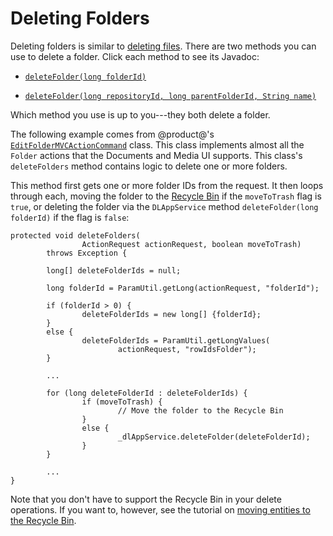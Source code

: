 # Deleting Folders [](id=deleting-folders)

Deleting folders is similar to 
[deleting files](liferay.com). 
There are two methods you can use to delete a folder. Click each method to see 
its Javadoc: 

-   [`deleteFolder(long folderId)`](@platform-ref@/7.1-latest/javadocs/portal-kernel/com/liferay/document/library/kernel/service/DLAppService.html#deleteFolder-long-) 

-   [`deleteFolder(long repositoryId, long parentFolderId, String name)`](@platform-ref@/7.1-latest/javadocs/portal-kernel/com/liferay/document/library/kernel/service/DLAppService.html#deleteFolder-long-long-java.lang.String-) 

Which method you use is up to you---they both delete a folder. 

The following example comes from @product@'s 
[`EditFolderMVCActionCommand`](https://github.com/liferay/liferay-portal/blob/master/modules/apps/document-library/document-library-web/src/main/java/com/liferay/document/library/web/internal/portlet/action/EditFolderMVCActionCommand.java) 
class. This class implements almost all the `Folder` actions that the Documents 
and Media UI supports. This class's `deleteFolders` method contains logic to 
delete one or more folders. 

This method first gets one or more folder IDs from the request. It then loops 
through each, moving the folder to the 
[Recycle Bin](/discover/portal/-/knowledge_base/7-1/restoring-deleted-assets) 
if the `moveToTrash` flag is `true`, or deleting the folder via the 
`DLAppService` method `deleteFolder(long folderId)` if the flag is `false`: 

    protected void deleteFolders(
                    ActionRequest actionRequest, boolean moveToTrash)
            throws Exception {

            long[] deleteFolderIds = null;

            long folderId = ParamUtil.getLong(actionRequest, "folderId");

            if (folderId > 0) {
                    deleteFolderIds = new long[] {folderId};
            }
            else {
                    deleteFolderIds = ParamUtil.getLongValues(
                            actionRequest, "rowIdsFolder");
            }

            ...

            for (long deleteFolderId : deleteFolderIds) {
                    if (moveToTrash) {
                            // Move the folder to the Recycle Bin
                    }
                    else {
                            _dlAppService.deleteFolder(deleteFolderId);
                    }
            }

            ...
    }

Note that you don't have to support the Recycle Bin in your delete operations. 
If you want to, however, see the tutorial on 
[moving entities to the Recycle Bin](liferay.com). 
